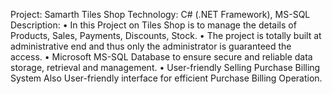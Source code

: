 Project: Samarth Tiles Shop 
Technology: C# (.NET Framework), MS-SQL
Description: 
• In this Project on Tiles Shop is to manage the details of Products, Sales, Payments, Discounts, Stock.
• The project is totally built at administrative end and thus only the administrator is guaranteed the access.
• Microsoft MS-SQL Database to ensure secure and reliable data storage, retrieval and management.
• User-friendly Selling Purchase Billing System Also User-friendly interface for efficient Purchase Billing Operation.
